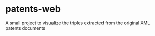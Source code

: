 patents-web
===========

A small project to visualize the triples extracted from the original XML patents documents